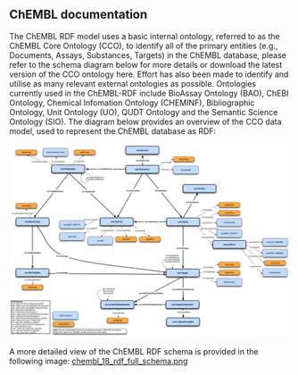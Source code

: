 ## ChEMBL documentation

The ChEMBL RDF model uses a basic internal ontology, referred to as the ChEMBL Core Ontology (CCO), to identify all of the primary entities (e.g., Documents, Assays, Substances, Targets) in the ChEMBL database, please refer to the schema diagram below for more details or download the latest version of the CCO ontology here. Effort has also been made to identify and utilise as many relevant external ontologies as possible. Ontologies currently used in the ChEMBL-RDF include BioAssay Ontology (BAO), ChEBI Ontology, Chemical Infomation Ontology (CHEMINF), Bibliographic Ontology, Unit Ontology (UO), QUDT Ontology and the Semantic Science Ontology (SIO). The diagram below provides an overview of the CCO data model, used to represent the ChEMBL database as RDF:

![simplified_chembl](https://github.com/EBISPOT/RDF-platform/blob/gh-pages/static/chembl/chembl_18_rdf_summary.png?raw=true)


A more detailed view of the ChEMBL RDF schema is provided in the following image: [chembl_18_rdf_full_schema.png](https://github.com/EBISPOT/RDF-platform/blob/gh-pages/static/chembl/chembl_18_rdf_full_schema.png?raw=true)

